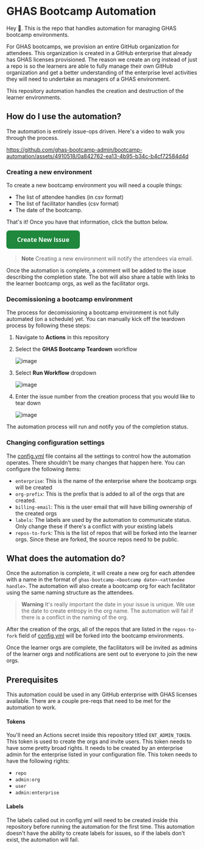 # GHAS Bootcamp Automation
Hey 👋. This is the repo that handles automation for managing GHAS bootcamp environments.

For GHAS bootcamps, we provision an entire GitHub organization for attendees.  This organization is created in a GitHub enterprise that already has GHAS licenses provisioned.  The reason we create an org instead of just a repo is so the learners are able to fully manage their own GitHub organization and get a better understanding of the enterprise level activities they will need to undertake as managers of a GHAS environment.  

This repository automation handles the creation and destruction of the learner environments.  

## How do I use the automation?
The automation is entirely issue-ops driven. Here's a video to walk you through the process.


https://github.com/ghas-bootcamp-admin/bootcamp-automation/assets/4910518/0a842762-ea13-4b95-b34c-b4cf72584d4d



### Creating a new environment

To create a new bootcamp environment you will need a couple things:
* The list of attendee handles (in csv format)
* The list of facilitator handles (csv format)
* The date of the bootcamp.  

That's it!  Once you have that information, click the button below. 

[![start-new-issue](./assets/button.png)](https://github.com/ghas-bootcamp-admin/bootcamp-automation/issues/new?assignees=&labels=bootcamp::new&projects=&template=create-ghas-bootcamp.yml&title=GHAS+bootcamp+request)

> **Note** 
> Creating a new environment will notify the attendees via email.

Once the automation is complete, a comment will be added to the issue describing the completion state.  The bot will also share a table with links to the learner bootcamp orgs, as well as the facilitator orgs.  

### Decomissioning a bootcamp environment
The process for decomissioning a bootcamp environment is not fully automated (on a schedule) yet. You can manually kick off the teardown process by following these steps:
1. Navigate to **Actions** in this repository
2. Select the **GHAS Bootcamp Teardown** workflow
   
   ![image](https://github.com/ghas-bootcamp-admin/bootcamp-automation/assets/4910518/f0556468-f9cb-4cab-b1f9-1c12e18802dc)
4. Select **Run Workflow** dropdown
   
   ![image](https://github.com/ghas-bootcamp-admin/bootcamp-automation/assets/4910518/30b72285-ab1b-4254-9ecb-c2239e3eb294)
6. Enter the issue number from the creation process that you would like to tear down
   
   ![image](https://github.com/ghas-bootcamp-admin/bootcamp-automation/assets/4910518/a7c56b8d-3ca8-49f7-b040-998fc4480dc9)

The automation process will run and notify you of the completion status.

### Changing configuration settings
The [config.yml](./config.yml) file contains all the settings to control how the automation operates.  There shouldn't be many changes that happen here.  You can configure the following items:
* `enterprise`: This is the name of the enterprise where the bootcamp orgs will be created
* `org-prefix`: This is the prefix that is added to all of the orgs that are created.  
* `billing-email`: This is the user email that will have billing ownership of the created orgs
* `labels`: The labels are used by the automation to communicate status.  Only change these if there's a conflict with your existing labels
* `repos-to-fork`: This is the list of repos that will be forked into the learner orgs.  Since these are forked, the source repos need to be public.

## What does the automation do?
Once the automation is complete, it will create a new org for each attendee with a name in the format of `ghas-bootcamp-<bootcamp date>-<attendee handle>`.  The automation will also create a bootcamp org for each facilitator using the same naming structure as the attendees.

> **Warning**
> It's really important the date in your issue is unique.  We use the date to create entropy in the org name.  The automation will fail if there is a conflict in the naming of the org.

After the creation of the orgs, all of the repos that are listed in the `repos-to-fork` field of [config.yml](./config.yml) will be forked into the bootcamp environments. 

Once the learner orgs are complete, the facilitators will be invited as admins of the learner orgs and notifications are sent out to everyone to join the new orgs.

## Prerequisites
This automation could be used in any GitHub enterprise with GHAS licenses available.  There are a couple pre-reqs that need to be met for the automation to work.  
#### Tokens
You'll need an Actions secret inside this repository titled `ENT_ADMIN_TOKEN`.  This token is used to create the orgs and invite users.  This token needs to have some pretty broad rights.  It needs to be created by an enterprise admin for the enterprise listed in your configuration file.  This token needs to have the following rights:
* `repo`
* `admin:org`
* `user`
* `admin:enterprise`

#### Labels
The labels called out in config.yml will need to be created inside this repository before running the automation for the first time.  This automation doesn't have the ability to create labels for issues, so if the labels don't exist, the automation will fail.







